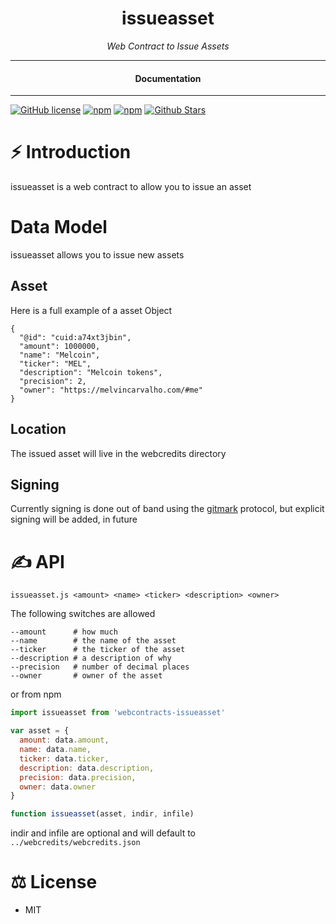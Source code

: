 <div align="center">
  <h1>issueasset</h1>
</div>

<div align="center">  
<i>Web Contract to Issue Assets</i>
</div>

---

<div align="center">
<h4>Documentation</h4>
</div>
  
---
  
[![GitHub license](https://img.shields.io/badge/license-MIT-blue.svg)](https://github.com/webcontracts/issueasset/blob/gh-pages/LICENSE)
[![npm](https://img.shields.io/npm/v/webcontract-issueasset)](https://npmjs.com/package/webcontract-issueasset)
[![npm](https://img.shields.io/npm/dw/webcontract-issueasset.svg)](https://npmjs.com/package/webcontract-issueasset)
[![Github Stars](https://img.shields.io/github/stars/webcontracts/issueasset.svg)](https://github.com/webcontracts/issueasset/)
  
# ⚡️ Introduction

issueasset is a web contract to allow you to issue an asset

# Data Model

issueasset allows you to issue new assets

## Asset

Here is a full example of a asset Object

```
{
  "@id": "cuid:a74xt3jbin",
  "amount": 1000000,
  "name": "Melcoin",
  "ticker": "MEL",
  "description": "Melcoin tokens",
  "precision": 2,
  "owner": "https://melvincarvalho.com/#me"
}
```

## Location

The issued asset will live in the webcredits directory

## Signing

Currently signing is done out of band using the [gitmark](https://git-mark.com/) protocol, but explicit signing will be added, in future

# ✍️ API

```
issueasset.js <amount> <name> <ticker> <description> <owner>
```

The following switches are allowed
```
--amount      # how much
--name        # the name of the asset
--ticker      # the ticker of the asset
--description # a description of why
--precision   # number of decimal places
--owner       # owner of the asset
```

or from npm 

```JavaScript
import issueasset from 'webcontracts-issueasset'

var asset = {
  amount: data.amount,
  name: data.name,
  ticker: data.ticker,
  description: data.description,
  precision: data.precision,
  owner: data.owner
}

function issueasset(asset, indir, infile)
```

indir and infile are optional and will default to `../webcredits/webcredits.json`


# ⚖️ License

- MIT
